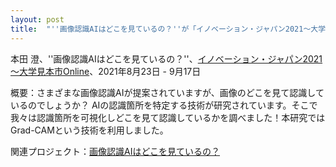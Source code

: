 ```yaml
---
layout: post
title:  "''画像認識AIはどこを見ているの？''が「イノベーション・ジャパン2021～大学見本市Online」に採択されました。"
---
```

本田 澄、''画像認識AIはどこを見ているの？''、[イノベーション・ジャパン2021～大学見本市Online](https://www.jst.go.jp/tt/fair/)、2021年8月23日 - 9月17日

概要：さまざまな画像認識AIが提案されていますが、画像のどこを見て認識しているのでしょうか？ AIの認識箇所を特定する技術が研究されています。そこで我々は認識箇所を可視化しどこを見て認識しているかを調べました！本研究ではGrad-CAMという技術を利用しました。

関連プロジェクト：[画像認識AIはどこを見ているの？](https://softwarereliabilitylab.github.io/projects/)